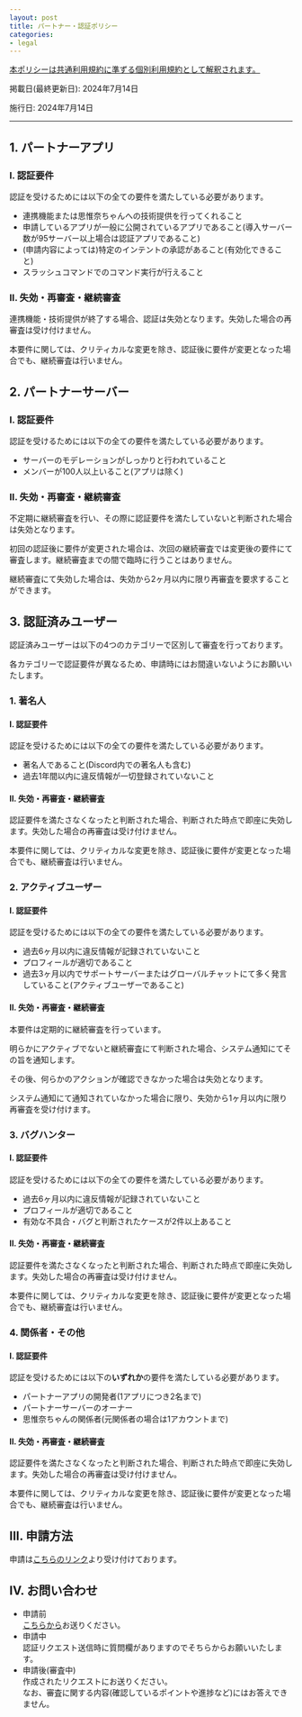 ```yaml
---
layout: post
title: パートナー・認証ポリシー
categories:
- legal
---
```

<u>本ポリシーは<a href="{{site.url}}/legal/tos" class="a-orange">共通利用規約</a>に準ずる個別利用規約として解釈されます。</u>

掲載日(最終更新日): 2024年7月14日

施行日: 2024年7月14日

---

## 1. パートナーアプリ

### I. 認証要件

認証を受けるためには以下の全ての要件を満たしている必要があります。

- 連携機能または思惟奈ちゃんへの技術提供を行ってくれること
- 申請しているアプリが一般に公開されているアプリであること(導入サーバー数が95サーバー以上場合は認証アプリであること)
- (申請内容によっては)特定のインテントの承認があること(有効化できること)
- スラッシュコマンドでのコマンド実行が行えること

### II. 失効・再審査・継続審査

連携機能・技術提供が終了する場合、認証は失効となります。失効した場合の再審査は受け付けません。

本要件に関しては、クリティカルな変更を除き、認証後に要件が変更となった場合でも、継続審査は行いません。

## 2. パートナーサーバー

### I. 認証要件

認証を受けるためには以下の全ての要件を満たしている必要があります。

- サーバーのモデレーションがしっかりと行われていること
- メンバーが100人以上いること(アプリは除く)

### II. 失効・再審査・継続審査

不定期に継続審査を行い、その際に認証要件を満たしていないと判断された場合は失効となります。

初回の認証後に要件が変更された場合は、次回の継続審査では変更後の要件にて審査します。継続審査までの間で臨時に行うことはありません。

継続審査にて失効した場合は、失効から2ヶ月以内に限り再審査を要求することができます。

## 3. 認証済みユーザー

認証済みユーザーは以下の4つのカテゴリーで区別して審査を行っております。

各カテゴリーで認証要件が異なるため、申請時にはお間違いないようにお願いいたします。

### 1. 著名人

#### I. 認証要件

認証を受けるためには以下の全ての要件を満たしている必要があります。

- 著名人であること(Discord内での著名人も含む)
- 過去1年間以内に違反情報が一切登録されていないこと

#### II. 失効・再審査・継続審査

認証要件を満たさなくなったと判断された場合、判断された時点で即座に失効します。失効した場合の再審査は受け付けません。

本要件に関しては、クリティカルな変更を除き、認証後に要件が変更となった場合でも、継続審査は行いません。

### 2. アクティブユーザー

#### I. 認証要件

認証を受けるためには以下の全ての要件を満たしている必要があります。

- 過去6ヶ月以内に違反情報が記録されていないこと
- プロフィールが適切であること
- 過去3ヶ月以内でサポートサーバーまたはグローバルチャットにて多く発言していること(アクティブユーザーであること)

#### II. 失効・再審査・継続審査

本要件は定期的に継続審査を行っています。

明らかにアクティブでないと継続審査にて判断された場合、システム通知にてその旨を通知します。

その後、何らかのアクションが確認できなかった場合は失効となります。

システム通知にて通知されていなかった場合に限り、失効から1ヶ月以内に限り再審査を受け付けます。

### 3. バグハンター

#### I. 認証要件

認証を受けるためには以下の全ての要件を満たしている必要があります。

- 過去6ヶ月以内に違反情報が記録されていないこと
- プロフィールが適切であること
- 有効な不具合・バグと判断されたケースが2件以上あること

#### II. 失効・再審査・継続審査

認証要件を満たさなくなったと判断された場合、判断された時点で即座に失効します。失効した場合の再審査は受け付けません。

本要件に関しては、クリティカルな変更を除き、認証後に要件が変更となった場合でも、継続審査は行いません。

### 4. 関係者・その他

#### I. 認証要件

認証を受けるためには以下の**いずれか**の要件を満たしている必要があります。

- パートナーアプリの開発者(1アプリにつき2名まで)
- パートナーサーバーのオーナー
- 思惟奈ちゃんの関係者(元関係者の場合は1アカウントまで)

#### II. 失効・再審査・継続審査

認証要件を満たさなくなったと判断された場合、判断された時点で即座に失効します。失効した場合の再審査は受け付けません。

本要件に関しては、クリティカルな変更を除き、認証後に要件が変更となった場合でも、継続審査は行いません。

## III. 申請方法

申請は<a href="https://support.center.sina-chan.com/servicedesk/customer/portal/1/group/15/create/59" class="a-orange">こちらのリンク</a>より受け付けております。

## IV. お問い合わせ

- 申請前<br><a href="https://support.center.sina-chan.com/servicedesk/customer/portal/1/group/15/create/17" class="a-orange">こちらから</a>お送りください。
- 申請中<br>認証リクエスト送信時に質問欄がありますのでそちらからお願いいたします。
- 申請後(審査中)<br>作成されたリクエストにお送りください。<br>なお、審査に関する内容(確認しているポイントや進捗など)にはお答えできません。
